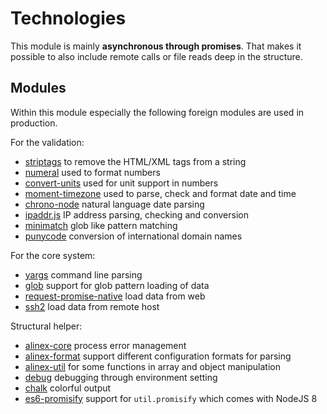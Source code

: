 # Technologies

This module is mainly __asynchronous through promises__. That makes it possible to
also include remote calls or file reads deep in the structure.


## Modules

Within this module especially the following foreign modules are used in production.

For the validation:
- [striptags](https://github.com/ericnorris/striptags/blob/master/README.md)
  to remove the HTML/XML tags from a string
- [numeral](http://numeraljs.com/)
  used to format numbers
- [convert-units](https://github.com/ben-ng/convert-units)
  used for unit support in numbers
- [moment-timezone](https://momentjs.com/)
  used to parse, check and format date and time
- [chrono-node](https://www.npmjs.com/package/chrono-node)
  natural language date parsing
- [ipaddr.js](https://www.npmjs.com/package/ipaddr.js)
  IP address parsing, checking and conversion
- [minimatch](https://www.npmjs.com/search?q=minimatch)
  glob like pattern matching
- [punycode](https://www.npmjs.com/package/punycode)
  conversion of international domain names

For the core system:
- [yargs](http://yargs.js.org/)
  command line parsing
- [glob](https://www.npmjs.com/search?q=glob)
  support for glob pattern loading of data
- [request-promise-native](https://github.com/request/request-promise-native/blob/master/README.md)
  load data from web
- [ssh2](https://www.npmjs.com/package/ssh2)
  load data from remote host

Structural helper:
- [alinex-core](http://alinex.github.io/node-alinex/README.md.html)
  process error management
- [alinex-format](http://alinex.github.io/node-util/README.md.html)
  support different configuration formats for parsing
- [alinex-util](http://alinex.github.io/node-util/README.md.html)
  for some functions in array and object manipulation
- [debug](https://www.npmjs.com/search?q=debug)
  debugging through environment setting
- [chalk](https://www.npmjs.com/package/chalk)
  colorful output
- [es6-promisify](https://www.npmjs.com/package/es6-promisify)
  support for `util.promisify` which comes with NodeJS 8
